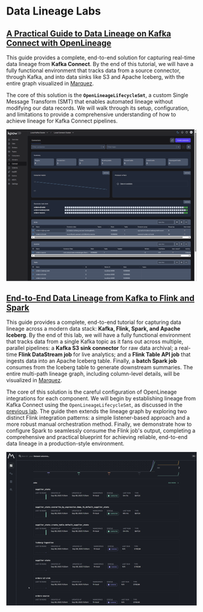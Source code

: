 # Data Lineage Labs

## [A Practical Guide to Data Lineage on Kafka Connect with OpenLineage](./lab1_kafka-connect.md)

This guide provides a complete, end-to-end solution for capturing real-time data lineage from **Kafka Connect**. By the end of this tutorial, we will have a fully functional environment that tracks data from a source connector, through Kafka, and into data sinks like S3 and Apache Iceberg, with the entire graph visualized in [Marquez](https://marquezproject.github.io/marquez/).

The core of this solution is the **`OpenLineageLifecycleSmt`**, a custom Single Message Transform (SMT) that enables automated lineage without modifying our data records. We will walk through its setup, configuration, and limitations to provide a comprehensive understanding of how to achieve lineage for Kafka Connect pipelines.

![](./images/connector-lineage.gif)

## [End-to-End Data Lineage from Kafka to Flink and Spark](./lab2_end-to-end.md)

This guide provides a complete, end-to-end tutorial for capturing data lineage across a modern data stack: **Kafka, Flink, Spark, and Apache Iceberg**. By the end of this lab, we will have a fully functional environment that tracks data from a single Kafka topic as it fans out across multiple, parallel pipelines: a **Kafka S3 sink connector** for raw data archival; a real-time **Flink DataStream job** for live analytics; and a **Flink Table API job** that ingests data into an Apache Iceberg table. Finally, a **batch Spark job** consumes from the Iceberg table to generate downstream summaries. The entire multi-path lineage graph, including column-level details, will be visualized in [Marquez](https://marquezproject.github.io/marquez/).

The core of this solution is the careful configuration of OpenLineage integrations for each component. We will begin by establishing lineage from Kafka Connect using the `OpenLineageLifecycleSmt`, as discussed in the [previous lab](./lab1_kafka-connect.md). The guide then extends the lineage graph by exploring two distinct Flink integration patterns: a simple listener-based approach and a more robust manual orchestration method. Finally, we demonstrate how to configure Spark to seamlessly consume the Flink job's output, completing a comprehensive and practical blueprint for achieving reliable, end-to-end data lineage in a production-style environment.

![](./images/end-to-end-lineage.gif)
